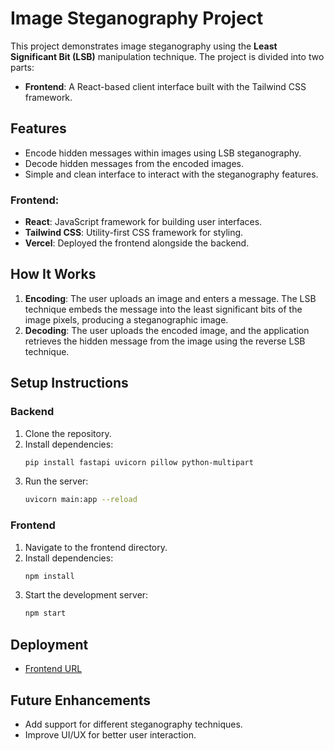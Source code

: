 
# Image Steganography Project

This project demonstrates image steganography using the **Least Significant Bit (LSB)** manipulation technique. The project is divided into two parts:

- **Frontend**: A React-based client interface built with the Tailwind CSS framework.

## Features

- Encode hidden messages within images using LSB steganography.
- Decode hidden messages from the encoded images.
- Simple and clean interface to interact with the steganography features.


### Frontend:
- **React**: JavaScript framework for building user interfaces.
- **Tailwind CSS**: Utility-first CSS framework for styling.
- **Vercel**: Deployed the frontend alongside the backend.

## How It Works

1. **Encoding**: The user uploads an image and enters a message. The LSB technique embeds the message into the least significant bits of the image pixels, producing a steganographic image.
2. **Decoding**: The user uploads the encoded image, and the application retrieves the hidden message from the image using the reverse LSB technique.

## Setup Instructions

### Backend

1. Clone the repository.
2. Install dependencies:
   ```bash
   pip install fastapi uvicorn pillow python-multipart
   ```
3. Run the server:
   ```bash
   uvicorn main:app --reload
   ```

### Frontend

1. Navigate to the frontend directory.
2. Install dependencies:
   ```bash
   npm install
   ```
3. Start the development server:
   ```bash
   npm start
   ```

## Deployment

- [Frontend URL](https://image-steganography-py.vercel.app/)

## Future Enhancements

- Add support for different steganography techniques.
- Improve UI/UX for better user interaction.
